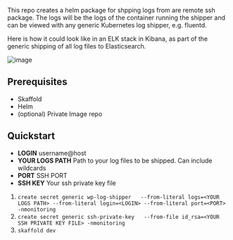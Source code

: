This repo creates a helm package for shpping logs from are remote ssh package. The logs will be the logs of the container running the shipper and can be viewed with any generic Kubernetes log shipper, e.g. fluentd. 

Here is how it could look like in an ELK stack in Kibana, as part of the generic shipping of all log files to Elasticsearch.

![image](https://user-images.githubusercontent.com/73740780/112063149-3f98d000-8b61-11eb-96c8-78846eb7574e.png)



## Prerequisites
- Skaffold 
- Helm
- (optional) Private Image repo 


## Quickstart

- **LOGIN** username@host
- **YOUR LOGS PATH** Path to your log files to be shipped. Can include wildcards
- **PORT** SSH PORT 
- **SSH KEY** Your ssh private key file

1. `create secret generic wp-log-shipper   --from-literal logs=<YOUR LOGS PATH> --from-literal login=<LOGIN> --from-literal port=<PORT> -nmonitoring`
2. `create secret generic ssh-private-key   --from-file id_rsa=<YOUR SSH PRIVATE KEY FILE> -nmonitoring`
3. `skaffold dev`
